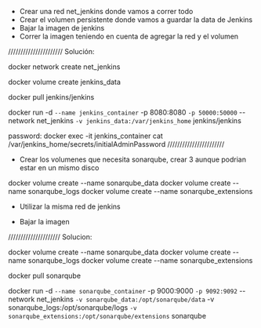 * Crear una red net_jenkins donde vamos a correr todo
* Crear el volumen persistente donde vamos a guardar la data de Jenkins
* Bajar la imagen de jenkins
* Correr la imagen teniendo en cuenta de agregar la red y el volumen

//////////////////////
Solución:

docker network create net_jenkins

docker volume create jenkins_data

docker pull jenkins/jenkins

docker run -d `
  --name jenkins_container `
  -p 8080:8080 `
  -p 50000:50000 `
  --network net_jenkins `
  -v jenkins_data:/var/jenkins_home `
  jenkins/jenkins


password: 
docker exec -it jenkins_container cat /var/jenkins_home/secrets/initialAdminPassword
///////////////////////



* Crear los volumenes que necesita sonarqube, crear 3 aunque podrian estar en un mismo disco

docker volume create --name sonarqube_data
docker volume create --name sonarqube_logs
docker volume create --name sonarqube_extensions

* Utilizar la misma red de jenkins

* Bajar la imagen

/////////////////////
Solucion:


docker volume create --name sonarqube_data
docker volume create --name sonarqube_logs
docker volume create --name sonarqube_extensions


docker pull sonarqube

docker run -d `
  --name sonarqube_container `
  -p 9000:9000 `
  -p 9092:9092 `
  --network net_jenkins `
  -v sonarqube_data:/opt/sonarqube/data `
  -v sonarqube_logs:/opt/sonarqube/logs `
  -v sonarqube_extensions:/opt/sonarqube/extensions `
  sonarqube
